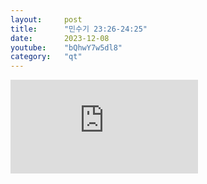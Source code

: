 ```yaml
---
layout:     post
title:      "민수기 23:26-24:25"
date:       2023-12-08
youtube:    "bQhwY7w5dl8"
category:   "qt"
---
```


<div class="youtube margin-large">
    <iframe src="https://www.youtube.com/embed/bQhwY7w5dl8" title="YouTube video player" frameborder="0" allow="accelerometer; autoplay; clipboard-write; encrypted-media; gyroscope; picture-in-picture; web-share" allowfullscreen></iframe>
</div>